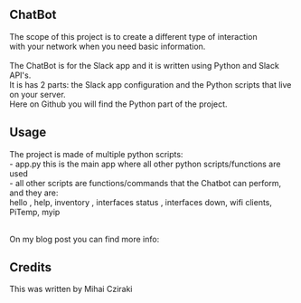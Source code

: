 <snippet>
  <content>

## ChatBot

The scope of this project is to create a different type of interaction
<br> with your network when you need basic information.  
<br> The ChatBot is for the Slack app and it is written using Python and  Slack API's.
<br> It is has 2 parts: the Slack app configuration and the Python scripts that live on your server.
<br> Here on Github you will find the Python part of the project.

## Usage

The project is made of multiple python scripts:
<br> - app.py this is the main app where all other python scripts/functions are used
<br> - all other scripts are functions/commands that the Chatbot can perform, and they are:
<br>   hello , help, inventory , interfaces status <device>, interfaces down, wifi clients, PiTemp, myip


<br> On my blog post you can find more info: 


## Credits
This was written by Mihai Cziraki
</content>
</snippet>
